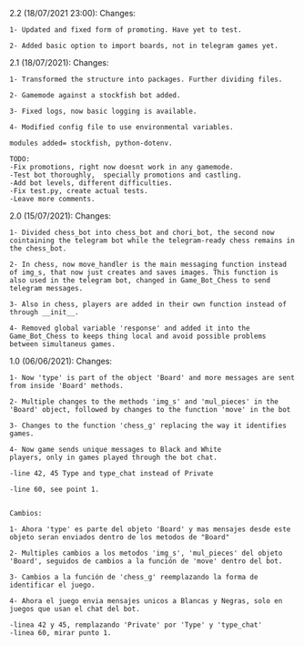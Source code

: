 2.2 (18/07/2021 23:00):
    Changes:

    1- Updated and fixed form of promoting. Have yet to test.

    2- Added basic option to import boards, not in telegram games yet.
    
2.1 (18/07/2021):
    Changes:
    
    1- Transformed the structure into packages. Further dividing files.
    
    2- Gamemode against a stockfish bot added.

    3- Fixed logs, now basic logging is available. 

    4- Modified config file to use environmental variables. 

    modules added= stockfish, python-dotenv.

    TODO:
    -Fix promotions, right now doesnt work in any gamemode. 
    -Test bot thoroughly,  specially promotions and castling.
    -Add bot levels, different difficulties. 
    -Fix test.py, create actual tests.
    -Leave more comments.


2.0 (15/07/2021):
    Changes:

    1- Divided chess_bot into chess_bot and chori_bot, the second now cointaining the telegram bot while the telegram-ready chess remains in the chess_bot.

    2- In chess, now move_handler is the main messaging function instead of img_s, that now just creates and saves images. This function is also used in the telegram bot, changed in Game_Bot_Chess to send telegram messages. 

    3- Also in chess, players are added in their own function instead of through __init__.

    4- Removed global variable 'response' and added it into the Game_Bot_Chess to keeps thing local and avoid possible problems between simultaneus games. 


1.0 (06/06/2021):
    Changes:

    1- Now 'type' is part of the object 'Board' and more messages are sent from inside 'Board' methods.

    2- Multiple changes to the methods 'img_s' and 'mul_pieces' in the 'Board' object, followed by changes to the function 'move' in the bot

    3- Changes to the function 'chess_g' replacing the way it identifies games.

    4- Now game sends unique messages to Black and White
    players, only in games played through the bot chat.

    -line 42, 45 Type and type_chat instead of Private

    -line 60, see point 1.


    Cambios:

    1- Ahora 'type' es parte del objeto 'Board' y mas mensajes desde este objeto seran enviados dentro de los metodos de "Board"

    2- Multiples cambios a los metodos 'img_s', 'mul_pieces' del objeto 'Board', seguidos de cambios a la función de 'move' dentro del bot.

    3- Cambios a la función de 'chess_g' reemplazando la forma de identificar el juego.

    4- Ahora el juego envia mensajes unicos a Blancas y Negras, solo en juegos que usan el chat del bot.

    -linea 42 y 45, remplazando 'Private' por 'Type' y 'type_chat'
    -linea 60, mirar punto 1.
